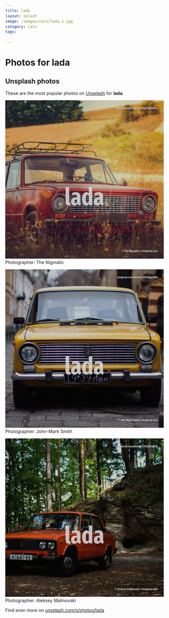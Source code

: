 ```yaml
---
title: lada
layout: splash
image: /images/cars/lada.1.jpg
category: cars
tags:

---
```

# Photos for lada
 
## Unsplash photos
These are the most popular photos on [Unsplash](https://unsplash.com) for **lada**.
 
![lada](/images/cars/lada.1.jpg)
Photographer:  The Nigmatic
 
![lada](/images/cars/lada.2.jpg)
Photographer:  John-Mark Smith
 
![lada](/images/cars/lada.3.jpg)
Photographer:  Aleksey Malinovski
 
Find even more on [unsplash.com/s/photos/lada](https://unsplash.com/s/photos/lada)
 
